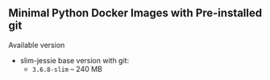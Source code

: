 Minimal Python Docker Images with Pre-installed git
-----------------------------

Available version

- slim-jessie base version with git:
  - `3.6.8-slim` – 240 MB